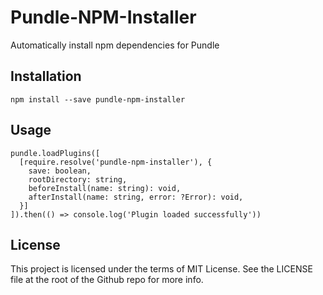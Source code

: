 # Pundle-NPM-Installer

Automatically install npm dependencies for Pundle

## Installation

```
npm install --save pundle-npm-installer
```

## Usage

```
pundle.loadPlugins([
  [require.resolve('pundle-npm-installer'), {
    save: boolean,
    rootDirectory: string,
    beforeInstall(name: string): void,
    afterInstall(name: string, error: ?Error): void,
  }]
]).then(() => console.log('Plugin loaded successfully'))
```

## License

This project is licensed under the terms of MIT License. See the LICENSE file at the root of the Github repo for more info.

